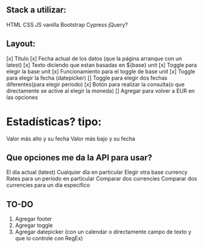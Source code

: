 ## Stack a utilizar:
HTML
CSS
JS vanilla
Bootstrap
Cypress
jQuery?

## Layout:
[x] Título
[x] Fecha actual de los datos (que la página arranque con un latest)
[x] Texto diciendo que estan basadas en ${base} unit
[x] Toggle para elegir la base unit
[x] Funcionamiento para el toggle de base unit
[x] Toggle para elegir la fecha (datepicker)
[] Toggle para elegir dos fechas diferentes(para elegir periodo)
[x] Botón para realizar la consulta(o que directamente se active al elegir la moneda)
[] Agregar para volver a EUR en las opciones

# Estadísticas? tipo:
Valor más alto y su fecha
Valor más bajo y su fecha

## Que opciones me da la API para usar?
El día actual (latest)
Cualquier día en particular
Elegir otra base currency
Rates para un período en particular
Comparar dos currencies
Comparar dos currencies para un día específico


## TO-DO
1. Agregar footer
2. Agregar toggle
3. Agregar datepicker (con un calendar o directamente campo de texto y que lo controle con RegEx)